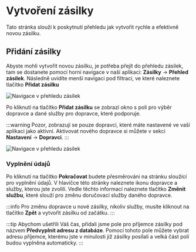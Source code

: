 ﻿---
sidebar_position: 1
---

# Vytvoření zásilky

Tato stránka slouží k poskytnutí přehledu jak vytvořit rychle a efektivně novou zásilku.

## Přidání zásilky

Abyste mohli vytvořit novou zásilku, je potřeba přejít do přehledu zásilek, tam se dostanete pomocí horní navigace v naší aplikaci: **Zásilky** -> **Přehled zásilek**. Následně uvidíte menší navigaci pod filtrací, ve které naleznete tlačítko **Přidat zásilku**

![Navigace v přehledu zásilek](/img/package/overview/filter-actions.png)

Po kliknutí na tlačítko **Přidat zásilku** se zobrazí okno s poli pro výběr dopravce a dané služby pro dopravce, které podporuje.

:::warning
	Pozor, zobrazují se pouze dopravci, které máte nastavené ve vaší aplikaci jako aktivní. Aktivovat nového dopravce si můžete v sekci **Nastavení** -> **Dopravci**.
:::

![Navigace v přehledu zásilek](/img/package/overview/package-create.png)

### Vyplnění údajů
Po kliknutí na tlačítko **Pokračovat** budete přesměrováni na stránku sloužící pro vyplnění údajů. V hlavičce této stránky naleznete ikonu dopravce a služby, kterou jste zvolili.
Vedle těchto informací naleznete tlačítko **Změnit službu**, které slouží pro změnu doručovací služby daného dopravce.

:::info
Pro změnu dopravce u nové zásilky, nikoliv služby, musíte kliknout na tlačítko **Zpět** a vytvořit zásilku od začátku.
:::

:::tip
Abychom ušetřili Váš čas, přidali jsme pole pro příjemce zásilky pod názvem **Předvyplnit adresu z databáze**. Pomocí tohoto pole můžete vybrat adresu příjemce, 
kterému jste v minulosti již zásilky posílali a velká část polí budou vyplněna automaticky.
:::